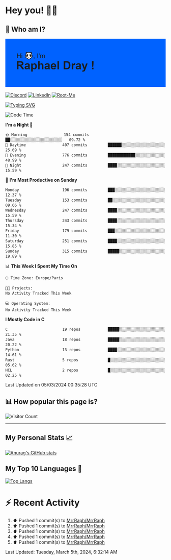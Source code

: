 # **Hey you! 👋🏼**

## **🔎 Who am I?**

<img src="https://github.com/MrrRaph/MrrRaph/blob/master/header.png?raw=true">

[![Discord](https://img.shields.io/badge/Discord-7289DA?style=for-the-badge&logo=discord&logoColor=white
)](https://discordapp.com/users/MrRaph#4214/)
[![LinkedIn](https://img.shields.io/badge/LinkedIn-0077B5?style=for-the-badge&logo=linkedin&logoColor=white)](https://www.linkedin.com/in/raphaeldray/)
[![Root-Me](https://img.shields.io/badge/dynamic/json?color=yellowgreen&label=Root-me%20Score&query=score&style=for-the-badge&url=https://raw.githubusercontent.com/MrrRaph/MrrRaph/master/root-me-stats.json&logoColor=white)](https://www.root-me.org/PandHacker)


[![Typing SVG](https://readme-typing-svg.herokuapp.com?font=glory&size=23&multiline=true&height=65&lines=CyberSecurity+Engineer+%F0%9F%92%BB;Freelance+Fullstack+Developer)](https://git.io/typing-svg)

<!--START_SECTION:waka-->
![Code Time](http://img.shields.io/badge/Code%20Time-0%20secs-blue)

**I'm a Night 🦉** 

```text
🌞 Morning                154 commits         ██░░░░░░░░░░░░░░░░░░░░░░░   09.72 % 
🌆 Daytime                407 commits         ██████░░░░░░░░░░░░░░░░░░░   25.69 % 
🌃 Evening                776 commits         ████████████░░░░░░░░░░░░░   48.99 % 
🌙 Night                  247 commits         ████░░░░░░░░░░░░░░░░░░░░░   15.59 % 
```
📅 **I'm Most Productive on Sunday** 

```text
Monday                   196 commits         ███░░░░░░░░░░░░░░░░░░░░░░   12.37 % 
Tuesday                  153 commits         ██░░░░░░░░░░░░░░░░░░░░░░░   09.66 % 
Wednesday                247 commits         ████░░░░░░░░░░░░░░░░░░░░░   15.59 % 
Thursday                 243 commits         ████░░░░░░░░░░░░░░░░░░░░░   15.34 % 
Friday                   179 commits         ███░░░░░░░░░░░░░░░░░░░░░░   11.30 % 
Saturday                 251 commits         ████░░░░░░░░░░░░░░░░░░░░░   15.85 % 
Sunday                   315 commits         █████░░░░░░░░░░░░░░░░░░░░   19.89 % 
```


📊 **This Week I Spent My Time On** 

```text
🕑︎ Time Zone: Europe/Paris

🐱‍💻 Projects: 
No Activity Tracked This Week

💻 Operating System: 
No Activity Tracked This Week
```

**I Mostly Code in C** 

```text
C                        19 repos            █████░░░░░░░░░░░░░░░░░░░░   21.35 % 
Java                     18 repos            █████░░░░░░░░░░░░░░░░░░░░   20.22 % 
Python                   13 repos            ████░░░░░░░░░░░░░░░░░░░░░   14.61 % 
Rust                     5 repos             █░░░░░░░░░░░░░░░░░░░░░░░░   05.62 % 
HCL                      2 repos             █░░░░░░░░░░░░░░░░░░░░░░░░   02.25 % 
```




 Last Updated on 05/03/2024 00:35:28 UTC
<!--END_SECTION:waka-->

## **📊 How popular this page is?**

![Visitor Count](https://profile-counter.glitch.me/MrrRaph/count.svg)

---

## **My Personal Stats 📈**

[![Anurag's GitHub stats](https://github-readme-stats.vercel.app/api?username=mrrraph&count_private=true&show_icons=true&title_color=fff&text_color=fff&bg_color=30,36d1dc,904e95)](https://github.com/anuraghazra/github-readme-stats)

## **My Top 10 Languages 📣**

[![Top Langs](https://github-readme-stats.vercel.app/api/top-langs/?username=mrrraph&langs_count=10&layout=compact&hide=html,css&hide_title=true)](https://github.com/anuraghazra/github-readme-stats)


# **⚡ Recent Activity**

<!--RECENT_ACTIVITY:start-->
1. ⬆️ Pushed 1 commit(s) to [MrrRaph/MrrRaph](https://github.com/MrrRaph/MrrRaph)<br>
2. ⬆️ Pushed 1 commit(s) to [MrrRaph/MrrRaph](https://github.com/MrrRaph/MrrRaph)<br>
3. ⬆️ Pushed 1 commit(s) to [MrrRaph/MrrRaph](https://github.com/MrrRaph/MrrRaph)<br>
4. ⬆️ Pushed 1 commit(s) to [MrrRaph/MrrRaph](https://github.com/MrrRaph/MrrRaph)<br>
5. ⬆️ Pushed 1 commit(s) to [MrrRaph/MrrRaph](https://github.com/MrrRaph/MrrRaph)<br>
<!--RECENT_ACTIVITY:end-->
<!--RECENT_ACTIVITY:last_update-->
Last Updated: Tuesday, March 5th, 2024, 6:32:14 AM
<!--RECENT_ACTIVITY:last_update_end-->
